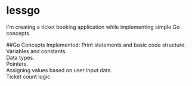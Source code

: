 #  lessgo
I'm creating a ticket booking application while implementing simple Go concepts.

##Go Concepts Implemented: 
    Print statements and basic code structure.\
    Variables and constants.\
    Data types.\
    Pointers.\
    Assigning values based on user input data.\
    Ticket count logic
